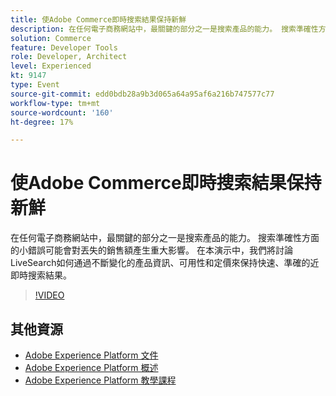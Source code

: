 ```yaml
---
title: 使Adobe Commerce即時搜索結果保持新鮮
description: 在任何電子商務網站中，最關鍵的部分之一是搜索產品的能力。 搜索準確性方面的小錯誤可能會對丟失的銷售額產生重大影響。 在本演示中，我們將討論LiveSearch如何通過不斷變化的產品資訊、可用性和定價來保持快速、準確的近即時搜索結果。
solution: Commerce
feature: Developer Tools
role: Developer, Architect
level: Experienced
kt: 9147
type: Event
source-git-commit: edd0bdb28a9b3d065a64a95af6a216b747577c77
workflow-type: tm+mt
source-wordcount: '160'
ht-degree: 17%

---
```


# 使Adobe Commerce即時搜索結果保持新鮮

在任何電子商務網站中，最關鍵的部分之一是搜索產品的能力。 搜索準確性方面的小錯誤可能會對丟失的銷售額產生重大影響。 在本演示中，我們將討論LiveSearch如何通過不斷變化的產品資訊、可用性和定價來保持快速、準確的近即時搜索結果。

>[!VIDEO](https://video.tv.adobe.com/v/337580/?quality=12&learn=on&hidetitle=true)

## 其他資源

- [Adobe Experience Platform 文件](https://experienceleague.adobe.com/docs/experience-platform.html)
- [Adobe Experience Platform 概述](https://experienceleague.adobe.com/docs/experience-platform/landing/home.html?lang=zh-Hant)
- [Adobe Experience Platform 教學課程](https://experienceleague.adobe.com/docs/platform-learn/tutorials/overview.html?lang=zh-Hant)
